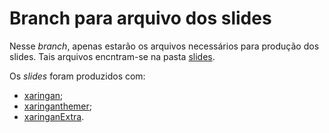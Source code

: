 # Branch para arquivo dos slides

Nesse _branch_, apenas estarão os arquivos necessários para produção dos slides.
Tais arquivos encntram-se na pasta [slides](/slides).

Os _slides_ foram produzidos com: 

- [xaringan](https://bookdown.org/yihui/rmarkdown/xaringan.html); 
- [xaringanthemer](https://pkg.garrickadenbuie.com/xaringanthemer/);
- [xaringanExtra](https://pkg.garrickadenbuie.com/xaringanExtra/#/).